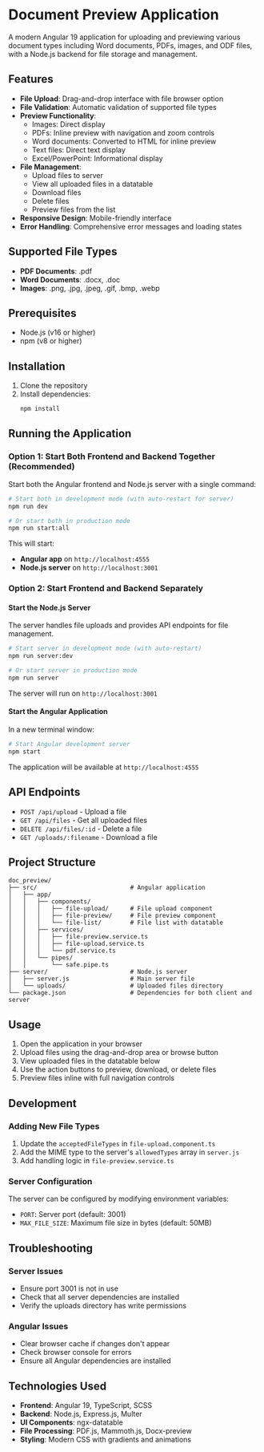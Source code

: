 # Document Preview Application

A modern Angular 19 application for uploading and previewing various document types including Word documents, PDFs, images, and ODF files, with a Node.js backend for file storage and management.

## Features

- **File Upload**: Drag-and-drop interface with file browser option
- **File Validation**: Automatic validation of supported file types
- **Preview Functionality**: 
  - Images: Direct display
  - PDFs: Inline preview with navigation and zoom controls
  - Word documents: Converted to HTML for inline preview
  - Text files: Direct text display
  - Excel/PowerPoint: Informational display
- **File Management**: 
  - Upload files to server
  - View all uploaded files in a datatable
  - Download files
  - Delete files
  - Preview files from the list
- **Responsive Design**: Mobile-friendly interface
- **Error Handling**: Comprehensive error messages and loading states

## Supported File Types

- **PDF Documents**: .pdf
- **Word Documents**: .docx, .doc
- **Images**: .png, .jpg, .jpeg, .gif, .bmp, .webp

## Prerequisites

- Node.js (v16 or higher)
- npm (v8 or higher)

## Installation

1. Clone the repository
2. Install dependencies:
   ```bash
   npm install
   ```

## Running the Application

### Option 1: Start Both Frontend and Backend Together (Recommended)

Start both the Angular frontend and Node.js server with a single command:

```bash
# Start both in development mode (with auto-restart for server)
npm run dev

# Or start both in production mode
npm run start:all
```

This will start:
- **Angular app** on `http://localhost:4555`
- **Node.js server** on `http://localhost:3001`

### Option 2: Start Frontend and Backend Separately

#### Start the Node.js Server

The server handles file uploads and provides API endpoints for file management.

```bash
# Start server in development mode (with auto-restart)
npm run server:dev

# Or start server in production mode
npm run server
```

The server will run on `http://localhost:3001`

#### Start the Angular Application

In a new terminal window:

```bash
# Start Angular development server
npm start
```

The application will be available at `http://localhost:4555`

## API Endpoints

- `POST /api/upload` - Upload a file
- `GET /api/files` - Get all uploaded files
- `DELETE /api/files/:id` - Delete a file
- `GET /uploads/:filename` - Download a file

## Project Structure

```
doc_preview/
├── src/                          # Angular application
│   ├── app/
│   │   ├── components/
│   │   │   ├── file-upload/      # File upload component
│   │   │   ├── file-preview/     # File preview component
│   │   │   └── file-list/        # File list with datatable
│   │   ├── services/
│   │   │   ├── file-preview.service.ts
│   │   │   ├── file-upload.service.ts
│   │   │   └── pdf.service.ts
│   │   └── pipes/
│   │       └── safe.pipe.ts
├── server/                       # Node.js server
│   ├── server.js                 # Main server file
│   └── uploads/                  # Uploaded files directory
└── package.json                  # Dependencies for both client and server
```

## Usage

1. Open the application in your browser
2. Upload files using the drag-and-drop area or browse button
3. View uploaded files in the datatable below
4. Use the action buttons to preview, download, or delete files
5. Preview files inline with full navigation controls

## Development

### Adding New File Types

1. Update the `acceptedFileTypes` in `file-upload.component.ts`
2. Add the MIME type to the server's `allowedTypes` array in `server.js`
3. Add handling logic in `file-preview.service.ts`

### Server Configuration

The server can be configured by modifying environment variables:
- `PORT`: Server port (default: 3001)
- `MAX_FILE_SIZE`: Maximum file size in bytes (default: 50MB)

## Troubleshooting

### Server Issues
- Ensure port 3001 is not in use
- Check that all server dependencies are installed
- Verify the uploads directory has write permissions

### Angular Issues
- Clear browser cache if changes don't appear
- Check browser console for errors
- Ensure all Angular dependencies are installed

## Technologies Used

- **Frontend**: Angular 19, TypeScript, SCSS
- **Backend**: Node.js, Express.js, Multer
- **UI Components**: ngx-datatable
- **File Processing**: PDF.js, Mammoth.js, Docx-preview
- **Styling**: Modern CSS with gradients and animations
